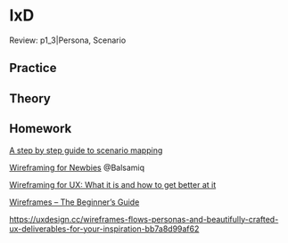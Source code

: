 
# IxD

Review: p1_3|Persona, Scenario

## Practice



## Theory

## Homework
[A step by step guide to scenario mapping](http://www.uxforthemasses.com/scenario-mapping/)

[Wireframing for Newbies](https://www.youtube.com/watch?v=KnZrypOaVCg) @Balsamiq

[Wireframing for UX: What it is and how to get better at it](https://www.youtube.com/watch?v=8-vTd7GRk-w)

[Wireframes – The Beginner’s Guide](https://www.uxpin.com/studio/ui-design/what-is-a-wireframe-designing-your-ux-backbone/)

https://uxdesign.cc/wireframes-flows-personas-and-beautifully-crafted-ux-deliverables-for-your-inspiration-bb7a8d99af62



